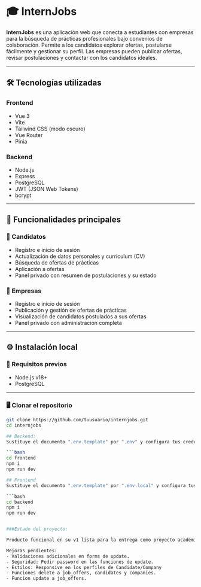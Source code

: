 # 🎓 InternJobs

**InternJobs** es una aplicación web que conecta a estudiantes con empresas para la búsqueda de prácticas profesionales bajo convenios de colaboración. Permite a los candidatos explorar ofertas, postularse fácilmente y gestionar su perfil. Las empresas pueden publicar ofertas, revisar postulaciones y contactar con los candidatos ideales.

---

## 🛠️ Tecnologías utilizadas

### Frontend
- Vue 3
- Vite
- Tailwind CSS (modo oscuro)
- Vue Router
- Pinia

### Backend
- Node.js
- Express
- PostgreSQL
- JWT (JSON Web Tokens)
- bcrypt

---

## 🚀 Funcionalidades principales

### 👤 Candidatos
- Registro e inicio de sesión
- Actualización de datos personales y currículum (CV)
- Búsqueda de ofertas de prácticas
- Aplicación a ofertas
- Panel privado con resumen de postulaciones y su estado

### 🏢 Empresas
- Registro e inicio de sesión
- Publicación y gestión de ofertas de prácticas
- Visualización de candidatos postulados a sus ofertas
- Panel privado con administración completa

---

## ⚙️ Instalación local

### 🔧 Requisitos previos
- Node.js v18+
- PostgreSQL

---

### 🖥️ Clonar el repositorio

```bash
git clone https://github.com/tuusuario/internjobs.git
cd internjobs

## Backend:
Sustituye el documento ".env.template" por ".env" y configura tus credenciales de conexión local.

```bash
cd frontend
npm i
npm run dev

## Frontend
Sustituye el documento ".env.template" por ".env.local" y configura tus credenciales de conexión local.

```bash
cd backend
npm i
npm run dev


###Estado del proyecto:

Producto funcional en su v1 lista para la entrega como proyecto académico.

Mejoras pendientes:
- Validaciones adicionales en forms de update.
- Seguridad: Pedir password en las funciones de update.
- Estilos: Responsive en los perfiles de Candidate/Company
- Funciones delete a job_offers, candidates y companies.
- Funcion update a job_offers. 




